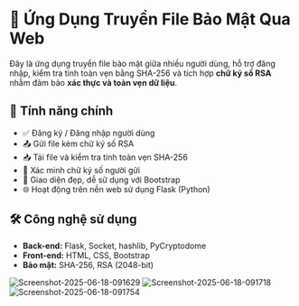 <h1>🔐 Ứng Dụng Truyền File Bảo Mật Qua Web</h1>

<p>Đây là ứng dụng truyền file bảo mật giữa nhiều người dùng, hỗ trợ đăng nhập, kiểm tra tính toàn vẹn bằng SHA-256 và tích hợp <strong>chữ ký số RSA</strong> nhằm đảm bảo <strong>xác thực và toàn vẹn dữ liệu</strong>.</p>

<h2>🚀 Tính năng chính</h2>
<ul>
  <li>✅ Đăng ký / Đăng nhập người dùng</li>
  <li>📤 Gửi file kèm chữ ký số RSA</li>
  <li>📥 Tải file và kiểm tra tính toàn vẹn SHA-256</li>
  <li>🔑 Xác minh chữ ký số người gửi</li>
  <li>🧾 Giao diện đẹp, dễ sử dụng với Bootstrap</li>
  <li>🌐 Hoạt động trên nền web sử dụng Flask (Python)</li>
</ul>

<h2>🛠 Công nghệ sử dụng</h2>
<ul>
  <li><strong>Back-end:</strong> Flask, Socket, hashlib, PyCryptodome</li>
  <li><strong>Front-end:</strong> HTML, CSS, Bootstrap</li>
  <li><strong>Bảo mật:</strong> SHA-256, RSA (2048-bit)</li>
</ul>
<img src="https://i.ibb.co/yngFKZP4/Screenshot-2025-06-18-091629.png" alt="Screenshot-2025-06-18-091629" border="0" width"600">
<img src="https://i.ibb.co/CpxPCSZC/Screenshot-2025-06-18-091718.png" alt="Screenshot-2025-06-18-091718" border="0">
<img src="https://i.ibb.co/8n5mypsw/Screenshot-2025-06-18-091754.png" alt="Screenshot-2025-06-18-091754" border="0" width"600">
